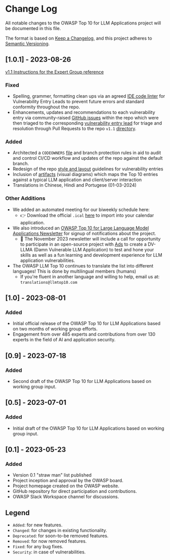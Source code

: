 # Change Log

All notable changes to the OWASP Top 10 for LLM Applications project will be documented in this file.

The format is based on [Keep a Changelog](https://keepachangelog.com/en/1.0.0/), and this project adheres to [Semantic Versioning](https://semver.org/spec/v2.0.0.html).

## [1.0.1] - 2023-08-26

[v1.1 Instructions for the Expert Group reference](https://github.com/OWASP/www-project-top-10-for-large-language-model-applications/wiki/v1_1-phases#v11-instructions-for-the-expert-group)

### Fixed

- Spelling, grammer, formatting clean ups via an agreed [IDE code linter](https://marketplace.visualstudio.com/items?itemName=streetsidesoftware.code-spell-checker) for Vulnerability Entry Leads to prevent future errors and standard conformity throughout the repo.
- Enhancements, updates and recommendations to each vulnerability entry via community-raised [GitHub issues](https://github.com/OWASP/www-project-top-10-for-large-language-model-applications/issues?q=is%3Aissue+is%3Aopen+) within the repo which were then triaged to the corresponding [vulnerability entry lead](https://github.com/OWASP/www-project-top-10-for-large-language-model-applications/wiki/Core-Team#core-team-members-as-of-august-27th-2023) for triage and resolution through Pull Requests to the repo `v1.1` [directory](https://github.com/OWASP/www-project-top-10-for-large-language-model-applications/tree/main/1_1_vulns).

### Added

- Architected a `CODEOWNERS` [file](https://github.com/OWASP/www-project-top-10-for-large-language-model-applications/blob/main/CODEOWNERS) and branch protection rules in aid to audit and control CI/CD workflow and updates of the repo against the default branch.
- Redesign of the repo [style and layout](https://github.com/GangGreenTemperTatum/www-project-top-10-for-large-language-model-applications/tree/main/documentation/style) guidelines for vulnerability entries
- Inclusion of [artifacts](https://github.com/GangGreenTemperTatum/www-project-top-10-for-large-language-model-applications/tree/main/1_1_vulns/artifacts) (visual diagrams) which maps the Top 10 entries against a typical LLM application and client/server interaction
- Translations in Chinese, Hindi and Portugese (01-03-2024)

### Other Additions

- We added an automated meeting for our biweekly schedule here:
  - 👉 Download the official `.ical` [here](https://calendar.google.com/calendar/ical/c_9eae74fd13614c3e7fe4a7189c28f40daa1c1916b9e385352aaf8b940a0094a9%40group.calendar.google.com/private-0ddc3b9c19bf2a24a92a2aef3ea4c6b7/basic.ics) to import into your calendar application.
- We also introduced an [OWASP Top 10 for Large Language Model Applications Newsletter](https://llmtop10.beehiiv.com/subscribe) for signup of notifications about the project.
  - 👀 The November 2023 newsletter will include a call for opportunity to participate in an open-source project with [Ads](https://github.com/GangGreenTemperTatum) to create a DV-LLMA (Damn Vulnerable LLM Application) to test and hone your skills as well as a fun learning and development experience for LLM application vulnerabilities.
- The OWASP LLM Top 10 continues to translate the list into different languages! This is done by multilingual members (humans)
  - If you're fluent in another language and willing to help, email us at: `translations@llmtop10.com`

## [1.0] - 2023-08-01

### Added

- Initial official release of the OWASP Top 10 for LLM Applications based on two months of working group efforts.
- Engagement from over 485 experts and contributions from over 130 experts in the field of AI and application security.

## [0.9] - 2023-07-18

### Added

- Second draft of the OWASP Top 10 for LLM Applications based on working group input.

## [0.5] - 2023-07-01

### Added

- Initial draft of the OWASP Top 10 for LLM Applications based on working group input.

## [0.1] - 2023-05-23

### Added

- Version 0.1 "straw man" list published
- Project inception and approval by the OWASP board.
- Project homepage created on the OWASP website.
- GitHub repository for direct participation and contributions.
- OWASP Slack Workspace channel for discussions.

## Legend

- `Added`: for new features.
- `Changed`: for changes in existing functionality.
- `Deprecated`: for soon-to-be removed features.
- `Removed`: for now removed features.
- `Fixed`: for any bug fixes.
- `Security`: in case of vulnerabilities.

```

```
